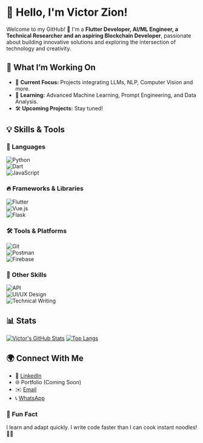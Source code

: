# 👋 Hello, I'm Victor Zion!  

Welcome to my GitHub! 🚀
I'm a **Flutter Developer, AI/ML Engineer, a Technical Researcher and an aspiring Blockchain Developer**, passionate about building innovative solutions and exploring the intersection of technology and creativity.  


## 🔭 What I’m Working On  
- 🌟 **Current Focus:** Projects integrating LLMs, NLP, Computer Vision and more.  
- 🌱 **Learning:** Advanced Machine Learning, Prompt Engineering, and Data Analysis.  
- 🛠️ **Upcoming Projects:** Stay tuned!  


## 💡 Skills & Tools  

### 🚀 Languages  
![Python](https://img.shields.io/badge/-Python-3776AB?logo=python&logoColor=white&style=for-the-badge)  
![Dart](https://img.shields.io/badge/-Dart-0175C2?logo=dart&logoColor=white&style=for-the-badge)  
![JavaScript](https://img.shields.io/badge/-JavaScript-F7DF1E?logo=javascript&logoColor=black&style=for-the-badge)  

### 🔥 Frameworks & Libraries  
![Flutter](https://img.shields.io/badge/-Flutter-02569B?logo=flutter&logoColor=white&style=for-the-badge)  
![Vue.js](https://img.shields.io/badge/-Vue.js-4FC08D?logo=vue.js&logoColor=white&style=for-the-badge)  
![Flask](https://img.shields.io/badge/-Flask-000000?logo=flask&logoColor=white&style=for-the-badge)  


### 🛠 Tools & Platforms  
![Git](https://img.shields.io/badge/-Git-F05032?logo=git&logoColor=white&style=for-the-badge)  
![Postman](https://img.shields.io/badge/-Postman-FF6C37?logo=postman&logoColor=white&style=for-the-badge)  
![Firebase](https://img.shields.io/badge/-Firebase-FFCA28?logo=firebase&logoColor=black&style=for-the-badge)  

### 🎨 Other Skills  
![API](https://img.shields.io/badge/-API-008080?logo=swagger&logoColor=white&style=for-the-badge)  
![UI/UX Design](https://img.shields.io/badge/-UI%2FUX%20Design-FF4088?logo=figma&logoColor=white&style=for-the-badge)  
![Technical Writing](https://img.shields.io/badge/-Technical%20Writing-007ACC?logo=microsoftword&logoColor=white&style=for-the-badge)  


## 📊 Stats  

[![Victor's GitHub Stats](https://github-readme-stats.vercel.app/api?username=VictorZhayon&show_icons=true&theme=radical)](https://github.com/anuraghazra/github-readme-stats)
[![Top Langs](https://github-readme-stats.vercel.app/api/top-langs/?username=VictorZhayon&layout=compact&theme=dark)](https://github.com/anuraghazra/github-readme-stats)
## 🌍 Connect With Me  

- 💼 [LinkedIn](https://linkedin.com/in/victor-zion)  
- 🌐 Portfolio (Coming Soon)  
- ✉️ [Email](mailto:victorzion1@gmail.com)  
- 📞 [WhatsApp](https://wa.me/08105123142)  


### 💬 Fun Fact  
I learn and adapt quickly. I write code faster than I can cook instant noodles! 🤝🏽 
